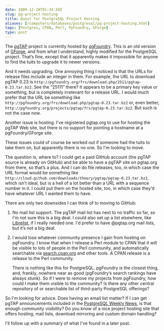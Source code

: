 ```yaml
--- 
date: 2009-12-28T01:34:59Z
slug: pg-project-hosting
title: Quest for PostgreSQL Project Hosting
aliases: [/computers/databases/postgresql/pg-project-hosting.html]
tags: [Postgres, CPAN, Perl, PpFoundry, GForge]
type: post
---
```


The [pgTAP] project is currently hosted by [pgFoundry]. This is an old version
of [GForge], and from what I understand, highly modified for the PostgreSQL
project. That’s fine, except that it apparently makes it impossible for anyone
to find the tuits to upgrade it to newer versions.

And it needs upgrading. One annoying thing I noticed is that the URLs for
release files include an integer in them. For example, the URL to download pgTAP
0.23 is `http://pgfoundry.org/frs/download.php/2511/pgtap-0.23.tar.bz2`. See the
“25111” there? It appears to be a primary key value or something, but is
completely irrelevant for a release URL. I would much prefer that the URL be
something like `http://pgfoundry.org/frs/download.php/pgtap-0.23.tar.bz2` or, even
better, `http://pgfoundry.org/projects/pgtap/frs/pgtap-0.23.tar.bz2`. But such is
not the case now.

Another issue is hosting. I've registered pgtap.org to use for hosting the pgTAP
Web site, but there is no support for pointing a hostname at a pgFoundry/GForge
site.

These issues could of course be worked out if someone had the tuits to take them
on, but apparently there is no one. So I'm looking to move.

The question is, where to? I could get a paid GitHub account (the pgTAP source
is already on GitHub) and be able to have a pgTAP site on pgtap.org from there,
so that’s a plus. And I can do file releases, too, in which case the URL format
would be something like
`http://cloud.github.com/downloads/theory/pgtap/pgtap-0.23.tar.bz2`, which isn’t
ideal, but is a hell of a lot better than a URL with a sequence number in it. I
could put them on the hosted site, too, in which case they'd have whatever URL I
wanted them to have.

There are only two downsides I can think of to moving to GitHub:

1.  No mail list support. The pgTAP mail list has next to no traffic so far, so
    I'm not sure this is a big deal. I could also set up a list elsewhere, like
    [Librelist], if I really needed one. I'd prefer to have @pgtap.org mail
    lists, but it’s not a big deal.

2.  I would lose whatever community presence I gain from hosting on pgFoundry. I
    know that when I release a Perl module to CPAN that it will be visible to
    lots of people in the Perl community, and automatically searchable via
    [search.cpan.org] and other tools. A CPAN release is a release to the Perl
    community.

    There is nothing like this for PostgreSQL. pgFoundry is the closest thing,
    and, frankly, nowhere near as good (pgFoundry’s search rankings have always
    stunk). So if I were to remove my projects from pgFoundry, how could I make
    them visible to the community? Is there any other central repository of or
    searchable list of third-party PostgreSQL offerings?

So I'm looking for advice. Does having an email list matter? If I can get pgTAP
announcements included in the [PostgreSQL Weekly News], is that enough community
visibility? Do you know of a nice project hosting site that offers hosting, mail
lists, download mirroring and custom domain handling?

I'll follow up with a summary of what I've found in a later post.

  [pgTAP]: http://pgtap.projects.postgresql.org/
  [pgFoundry]: http://pgfoundry.org/
  [GForge]: http://gforge.org/
  [Librelist]: http://librelist.com/
  [search.cpan.org]: https://search.cpan.org/
  [PostgreSQL Weekly News]: https://www.postgresql.org/community/weeklynews/
